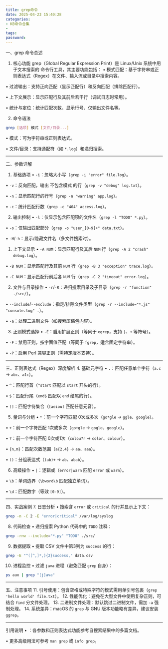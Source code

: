 ```yaml
---
title: grep命令
date: 2025-04-23 15:40:28 
categories: 
- KB命令合集
- 
tags: 
password:
---
```

一、grep 命令总述
1. 核心功能
grep（Global Regular Expression Print）是 Linux/Unix 系统中用于文本搜索的 命令行工具，其主要功能包括：
• 模式匹配：基于字符串或正则表达式（Regex）在文件、输入流或目录中搜索内容。

• 过滤输出：支持正向匹配（显示匹配行）和反向匹配（排除匹配行）。

• 上下文展示：显示匹配行及其前后若干行（调试日志时常用）。

• 统计与定位：统计匹配次数、显示行号、仅输出文件名等。


2. 命令语法
```bash
grep [选项] 模式 [文件/目录...]
```
• 模式：可为字符串或正则表达式。

• 文件/目录：支持通配符（如 `*.log`）和递归搜索。


---

二、参数详解
1. 基础选项
• `-i`：忽略大小写（`grep -i "error" file.log`）。

• `-v`：反向匹配，输出 不包含模式 的行（`grep -v "debug" log.txt`）。

• `-n`：显示匹配行的行号（`grep -n "warning" app.log`）。

• `-c`：统计匹配行数（`grep -c "404" access.log`）。


2. 输出控制
• `-l`：仅显示包含匹配项的文件名（`grep -l "TODO" *.py`）。

• `-o`：仅输出匹配部分（`grep -o "user_[0-9]+" data.txt`）。

• `-H`/`-h`：显示/隐藏文件名（多文件搜索时）。


1. 上下文显示
• `-A NUM`：显示匹配行及其后 `NUM` 行（`grep -A 2 "crash" debug.log`）。

• `-B NUM`：显示匹配行及其前 `NUM` 行（`grep -B 3 "exception" trace.log`）。

• `-C NUM`：显示匹配行前后各 `NUM` 行（`grep -C 2 "timeout" error.log`）。


2. 文件与目录操作
• `-r`/`-R`：递归搜索目录及子目录（`grep -r "function" ./src/`）。

• `--include`/`--exclude`：指定/排除文件类型（`grep -r --include="*.js" "console.log" .`）。

• `-a`：处理二进制文件（如搜索压缩包内容）。


3. 正则模式选择
• `-E`：启用扩展正则（等同于 `egrep`，支持 `|`、`+` 等符号）。

• `-F`：禁用正则，按字面值匹配（等同于 `fgrep`，适合固定字符串）。

• `-P`：启用 Perl 兼容正则（需特定版本支持）。


---

三、正则表达式（Regex）深度解析
4. 基础元字符
• `.`：匹配任意单个字符（`a.c` → `abc`、`a1c`）。

• `^`：匹配行首（`^start` 匹配以 `start` 开头的行）。

• `$`：匹配行尾（`end$` 匹配以 `end` 结尾的行）。

• `[]`：匹配字符集合（`[aeiou]` 匹配任意元音）。


5. 量词与分组
• `*`：前一个字符匹配 0次或多次（`go*gle` → `ggle`、`google`）。

• `+`：前一个字符匹配 1次或多次（`go+gle` → `gogle`、`google`）。

• `?`：前一个字符匹配 0次或1次（`colou?r` → `color`、`colour`）。

• `{n,m}`：匹配次数范围（`a{2,4}` → `aa`、`aaa`）。

• `()`：分组表达式（`(ab)+` → `ab`、`abab`）。


6. 高级操作
• `|`：逻辑或（`error|warn` 匹配 `error` 或 `warn`）。

• `\b`：单词边界（`\bword\b` 匹配独立单词）。

• `\d`：匹配数字（等效 `[0-9]`）。


---

四、实战案例
7. 日志分析
• 搜索含 `error` 或 `critical` 的行并显示上下文：

  ```bash
  grep -n -C 2 -E "error|critical" /var/log/syslog
  ```

8. 代码检查
• 递归搜索 Python 代码中的 `TODO` 注释：

  ```bash
  grep -rnw --include="*.py" "TODO" ./src/
  ```

9. 数据提取
• 提取 CSV 文件中第3列为 `success` 的行：

  ```bash
  grep -E "^([^,]*,){2}success," data.csv
  ```

10. 进程监控
• 过滤 `java` 进程（避免匹配 `grep` 自身）：

  ```bash
  ps aux | grep "[j]ava"
  ```

---

五、注意事项
11. 引号使用：包含空格或特殊字符的模式需用单引号包裹（`grep 'hello world' file.txt`）。
12. 性能优化：避免在大型文件中使用复杂正则，可结合 `find` 分文件处理。
13. 二进制文件处理：默认跳过二进制文件，需加 `-a` 强制处理。
14. 系统差异：macOS 的 `grep` 与 GNU 版本功能略有差异，建议安装 `ggrep`。

---

引用说明
• ：各参数和正则表达式功能参考自搜索结果中的多篇文档。

• 更多高级用法可参考 `man grep` 或 `info grep`。